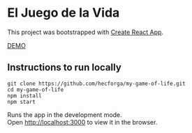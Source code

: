 # El Juego de la Vida

This project was bootstrapped with [Create React App](https://github.com/facebookincubator/create-react-app).

[DEMO](https://hecforga.github.io/my-game-of-life)

## Instructions to run locally

    git clone https://github.com/hecforga/my-game-of-life.git
    cd my-game-of-life
    npm install
    npm start


Runs the app in the development mode.<br>
Open [http://localhost:3000](http://localhost:3000) to view it in the browser.